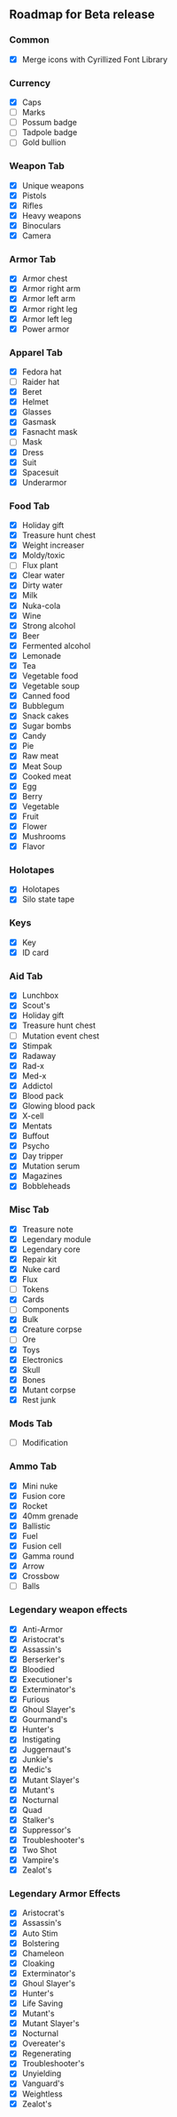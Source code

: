 ## Roadmap for Beta release

### Common
 - [x] Merge icons with Cyrillized Font Library

### Currency
 - [x] Caps
 - [ ] Marks
 - [ ] Possum badge
 - [ ] Tadpole badge
 - [ ] Gold bullion

### Weapon Tab 
 - [x] Unique weapons
 - [x] Pistols
 - [x] Rifles
 - [x] Heavy weapons
 - [x] Binoculars
 - [x] Camera

### Armor Tab
 - [x] Armor chest
 - [x] Armor right arm
 - [x] Armor left arm
 - [x] Armor right leg
 - [x] Armor left leg
 - [x] Power armor 

### Apparel Tab
 - [x] Fedora hat
 - [ ] Raider hat
 - [x] Beret
 - [x] Helmet
 - [x] Glasses
 - [x] Gasmask
 - [x] Fasnacht mask
 - [ ] Mask
 - [x] Dress
 - [x] Suit
 - [x] Spacesuit
 - [x] Underarmor

### Food Tab
 - [x] Holiday gift
 - [x] Treasure hunt chest
 - [x] Weight increaser
 - [x] Moldy/toxic
 - [ ] Flux plant
 - [x] Clear water
 - [x] Dirty water
 - [x] Milk
 - [x] Nuka-cola
 - [x] Wine
 - [x] Strong alcohol
 - [x] Beer
 - [x] Fermented alcohol
 - [x] Lemonade
 - [x] Tea
 - [x] Vegetable food
 - [x] Vegetable soup
 - [x] Canned food
 - [x] Bubblegum
 - [x] Snack cakes
 - [x] Sugar bombs
 - [x] Candy
 - [x] Pie
 - [x] Raw meat
 - [x] Meat Soup
 - [x] Cooked meat
 - [x] Egg
 - [x] Berry
 - [x] Vegetable
 - [x] Fruit
 - [x] Flower
 - [x] Mushrooms
 - [x] Flavor

### Holotapes
 - [x] Holotapes
 - [x] Silo state tape

### Keys
 - [x] Key
 - [x] ID card

### Aid Tab
 - [x] Lunchbox
 - [x] Scout's
 - [x] Holiday gift
 - [x] Treasure hunt chest
 - [ ] Mutation event chest
 - [x] Stimpak
 - [x] Radaway
 - [x] Rad-x
 - [x] Med-x
 - [x] Addictol
 - [x] Blood pack
 - [x] Glowing blood pack
 - [x] X-cell
 - [x] Mentats
 - [x] Buffout
 - [x] Psycho
 - [x] Day tripper
 - [x] Mutation serum
 - [x] Magazines
 - [x] Bobbleheads

### Misc Tab
 - [x] Treasure note
 - [x] Legendary module
 - [x] Legendary core
 - [x] Repair kit
 - [x] Nuke card
 - [x] Flux
 - [ ] Tokens
 - [x] Cards
 - [ ] Components
 - [x] Bulk
 - [x] Creature corpse
 - [ ] Ore
 - [x] Toys
 - [x] Electronics
 - [x] Skull
 - [x] Bones
 - [x] Mutant corpse
 - [x] Rest junk

### Mods Tab
 - [ ] Modification

### Ammo Tab
 - [x] Mini nuke
 - [x] Fusion core
 - [x] Rocket
 - [x] 40mm grenade
 - [x] Ballistic
 - [x] Fuel
 - [x] Fusion cell
 - [x] Gamma round
 - [x] Arrow
 - [x] Crossbow
 - [ ] Balls

### Legendary weapon effects
 - [x] Anti-Armor
 - [x] Aristocrat's
 - [x] Assassin's
 - [x] Berserker's
 - [x] Bloodied
 - [x] Executioner's
 - [x] Exterminator's
 - [x] Furious
 - [x] Ghoul Slayer's
 - [x] Gourmand's
 - [x] Hunter's
 - [x] Instigating
 - [x] Juggernaut's
 - [x] Junkie's
 - [x] Medic's
 - [x] Mutant Slayer's
 - [x] Mutant's
 - [x] Nocturnal
 - [x] Quad
 - [x] Stalker's
 - [x] Suppressor's
 - [x] Troubleshooter's
 - [x] Two Shot
 - [x] Vampire's
 - [x] Zealot's

### Legendary Armor Effects   
 - [x] Aristocrat's
 - [x] Assassin's
 - [x] Auto Stim
 - [x] Bolstering
 - [x] Chameleon
 - [x] Cloaking
 - [x] Exterminator's
 - [x] Ghoul Slayer's
 - [x] Hunter's
 - [x] Life Saving
 - [x] Mutant's
 - [x] Mutant Slayer's
 - [x] Nocturnal
 - [x] Overeater's
 - [x] Regenerating
 - [x] Troubleshooter's
 - [x] Unyielding
 - [x] Vanguard's
 - [x] Weightless
 - [x] Zealot's
